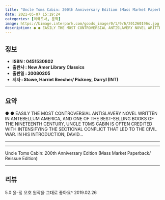```yaml
---
title: "Uncle Toms Cabin: 200th Anniversary Edition (Mass Market Paperback/ Reissue Edition)"
date: 2021-05-07 15:19:24
categories: [외국도서, 문학]
image: https://bimage.interpark.com/goods_image/0/1/9/6/201260196s.jpg
description: ● ● EASILY THE MOST CONTROVERSIAL ANTISLAVERY NOVEL WRITTEN IN ANTEBELLUM AMERICA, AND ONE OF THE BEST-SELLING BOOKS OF THE NINETEENTH CENTURY, UNCLE TOMS CAB
---
```


## **정보**

- **ISBN : 0451530802**
- **출판사 : New Amer Library Classics**
- **출판일 : 20080205**
- **저자 : Stowe, Harriet Beecher/ Pickney, Darryl (INT)**

------



## **요약**

●  ●  EASILY THE MOST CONTROVERSIAL ANTISLAVERY NOVEL WRITTEN IN ANTEBELLUM AMERICA, AND ONE OF THE BEST-SELLING BOOKS OF THE NINETEENTH CENTURY, UNCLE TOMS CABIN IS OFTEN CREDITED WITH INTENSIFYING THE SECTIONAL CONFLICT THAT LED TO THE CIVIL WAR. IN HIS INTRODUCTION, DAVID... 

------



------


Uncle Toms Cabin: 200th Anniversary Edition (Mass Market Paperback/ Reissue Edition) 

------


## **리뷰** 

5.0 윤-정 오호 원작을 그대로 좋아요^ 2019.02.26 <br/>
